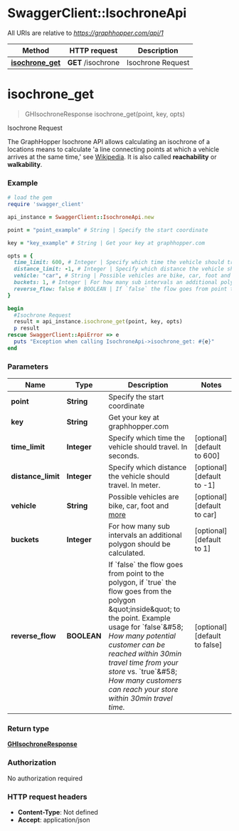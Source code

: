 # SwaggerClient::IsochroneApi

All URIs are relative to *https://graphhopper.com/api/1*

Method | HTTP request | Description
------------- | ------------- | -------------
[**isochrone_get**](IsochroneApi.md#isochrone_get) | **GET** /isochrone | Isochrone Request


# **isochrone_get**
> GHIsochroneResponse isochrone_get(point, key, opts)

Isochrone Request

The GraphHopper Isochrone API allows calculating an isochrone of a locations means to calculate 'a line connecting points at which a vehicle arrives at the same time,' see [Wikipedia](http://en.wikipedia.org/wiki/Isochrone_map). It is also called **reachability** or **walkability**. 

### Example
```ruby
# load the gem
require 'swagger_client'

api_instance = SwaggerClient::IsochroneApi.new

point = "point_example" # String | Specify the start coordinate

key = "key_example" # String | Get your key at graphhopper.com

opts = { 
  time_limit: 600, # Integer | Specify which time the vehicle should travel. In seconds.
  distance_limit: -1, # Integer | Specify which distance the vehicle should travel. In meter.
  vehicle: "car", # String | Possible vehicles are bike, car, foot and [more](https://graphhopper.com/api/1/docs/supported-vehicle-profiles/)
  buckets: 1, # Integer | For how many sub intervals an additional polygon should be calculated.
  reverse_flow: false # BOOLEAN | If `false` the flow goes from point to the polygon, if `true` the flow goes from the polygon \"inside\" to the point. Example usage for `false`&#58; *How many potential customer can be reached within 30min travel time from your store* vs. `true`&#58; *How many customers can reach your store within 30min travel time.*
}

begin
  #Isochrone Request
  result = api_instance.isochrone_get(point, key, opts)
  p result
rescue SwaggerClient::ApiError => e
  puts "Exception when calling IsochroneApi->isochrone_get: #{e}"
end
```

### Parameters

Name | Type | Description  | Notes
------------- | ------------- | ------------- | -------------
 **point** | **String**| Specify the start coordinate | 
 **key** | **String**| Get your key at graphhopper.com | 
 **time_limit** | **Integer**| Specify which time the vehicle should travel. In seconds. | [optional] [default to 600]
 **distance_limit** | **Integer**| Specify which distance the vehicle should travel. In meter. | [optional] [default to -1]
 **vehicle** | **String**| Possible vehicles are bike, car, foot and [more](https://graphhopper.com/api/1/docs/supported-vehicle-profiles/) | [optional] [default to car]
 **buckets** | **Integer**| For how many sub intervals an additional polygon should be calculated. | [optional] [default to 1]
 **reverse_flow** | **BOOLEAN**| If &#x60;false&#x60; the flow goes from point to the polygon, if &#x60;true&#x60; the flow goes from the polygon \&quot;inside\&quot; to the point. Example usage for &#x60;false&#x60;&amp;#58; *How many potential customer can be reached within 30min travel time from your store* vs. &#x60;true&#x60;&amp;#58; *How many customers can reach your store within 30min travel time.* | [optional] [default to false]

### Return type

[**GHIsochroneResponse**](GHIsochroneResponse.md)

### Authorization

No authorization required

### HTTP request headers

 - **Content-Type**: Not defined
 - **Accept**: application/json



